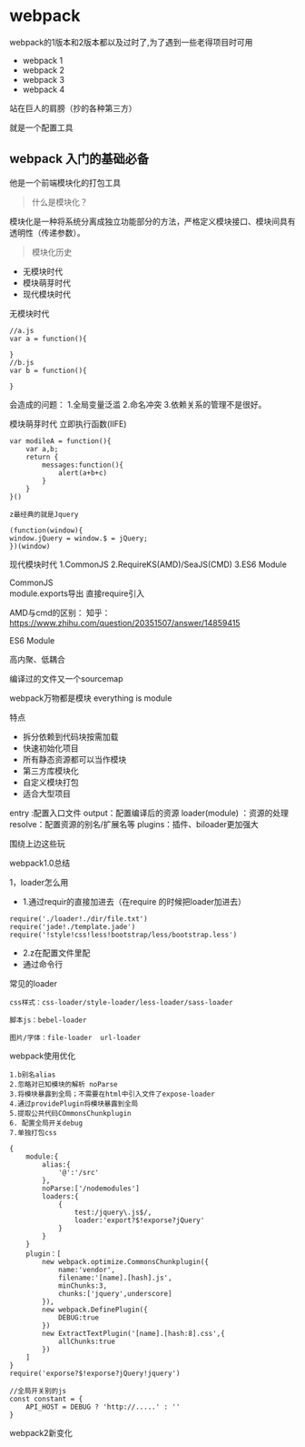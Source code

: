 # webpack

webpack的1版本和2版本都以及过时了,为了遇到一些老得项目时可用

- webpack 1
- webpack 2
- webpack 3
- webpack 4

站在巨人的肩膀（抄的各种第三方）

就是一个配置工具

## webpack 入门的基础必备

他是一个前端模块化的打包工具
> 什么是模块化？

模块化是一种将系统分离成独立功能部分的方法，严格定义模块接口、模块间具有透明性（传递参数）。

> 模块化历史

- 无模块时代
- 模块萌芽时代
- 现代模块时代

无模块时代
```
//a.js
var a = function(){

}
//b.js
var b = function(){

}
```
会造成的问题：
1.全局变量泛滥
2.命名冲突
3.依赖关系的管理不是很好。

模块萌芽时代
立即执行函数(IIFE)
```
var modileA = function(){
    var a,b;
    return {
        messages:function(){
            alert(a+b+c)
        }
    }
}()

z最经典的就是Jquery

(function(window){
window.jQuery = window.$ = jQuery;
})(window)
```
现代模块时代
1.CommonJS
2.RequireKS(AMD)/SeaJS(CMD)
3.ES6 Module

CommonJS  
module.exports导出
直接require引入

AMD与cmd的区别：
知乎：https://www.zhihu.com/question/20351507/answer/14859415

ES6 Module


高内聚、低耦合

编译过的文件又一个sourcemap

webpack万物都是模块
everything is module

特点
- 拆分依赖到代码块按需加载
- 快速初始化项目
- 所有静态资源都可以当作模块
- 第三方库模块化
- 自定义模块打包
- 适合大型项目


entry :配置入口文件
output：配置编译后的资源
loader(module) ：资源的处理
resolve：配置资源的别名/扩展名等
plugins：插件、biloader更加强大


围绕上边这些玩

webpack1.0总结

1，loader怎么用
- 1.通过requir的直接加进去（在require 的时候把loader加进去）
```
require('./loader!./dir/file.txt')
require('jade!./template.jade')
require('!style!css!less!bootstrap/less/bootstrap.less')
```
- 2.z在配置文件里配
- 通过命令行

常见的loader
```
css样式：css-loader/style-loader/less-loader/sass-loader

脚本js：bebel-loader

图片/字体：file-loader  url-loader
```
webpack使用优化
```
1.b别名alias
2.忽略对已知模块的解析 noParse
3.将模块暴露到全局；不需要在html中引入文件了expose-loader
4.通过providePlugin将模块暴露到全局
5.提取公共代码COmmonsChunkplugin
6. 配置全局开关debug
7.单独打包css

{
    module:{
        alias:{
            '@':'/src'
        },   
        noParse:['/nodemodules']
        loaders:{
            {
                test:/jquery\.js$/,
                loader:'export?$!exporse?jQuery'
            }
        }
    }
    plugin：[
        new webpack.optimize.CommonsChunkplugin({
            name:'vendor',
            filename:'[name].[hash].js',
            minChunks:3,
            chunks:['jquery',underscore]
        }),
        new webpack.DefinePlugin({
            DEBUG:true
        })
        new ExtractTextPlugin('[name].[hash:8].css',{
            allChunks:true
        })
    ]
}
require('exporse?$!exporse?jQuery!jquery')

//全局开关别的js
const constant = {
    API_HOST = DEBUG ? 'http://.....' : ''
}
```


webpack2新变化

